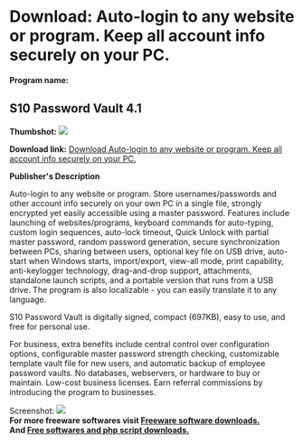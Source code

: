 # Download: Auto-login to any website or program. Keep all account info securely on your PC.

**Program name:**

## S10 Password Vault 4.1

  
**Thumbshot:** ![](http://www.freewarefiles.com/screenshot/s10pwvault4_md.jpg)   
  
**Download link:** [Download Auto-login to any website or program. Keep all account info securely on your PC.](http://freesoftwares.boysofts.com/S10-Password-Vault_program_48733.html)  
  


**Publisher's Description**  
  


Auto-login to any website or program. Store usernames/passwords and other account info securely on your own PC in a single file, strongly encrypted yet easily accessible using a master password. Features include launching of websites/programs, keyboard commands for auto-typing, custom login sequences, auto-lock timeout, Quick Unlock with partial master password, random password generation, secure synchronization between PCs, sharing between users, optional key file on USB drive, auto-start when Windows starts, import/export, view-all mode, print capability, anti-keylogger technology, drag-and-drop support, attachments, standalone launch scripts, and a portable version that runs from a USB drive. The program is also localizable - you can easily translate it to any language. 

S10 Password Vault is digitally signed, compact (697KB), easy to use, and free for personal use.

For business, extra benefits include central control over configuration options, configurable master password strength checking, customizable template vault file for new users, and automatic backup of employee password vaults. No databases, webservers, or hardware to buy or maintain. Low-cost business licenses. Earn referral commissions by introducing the program to businesses.

  
  
Screenshot: ![](http://www.freewarefiles.com/screenshot/s10pwvault4.jpg)   
**For more freeware softwares visit [Freeware software downloads.](http://freesoftwares.boysofts.com/)**   
**And [Free softwares and php script downloads.](http://www.boysofts.com/)**
